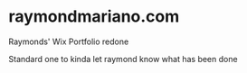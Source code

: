 # raymondmariano.com
Raymonds' Wix Portfolio redone

Standard one to kinda let raymond know what has been done
